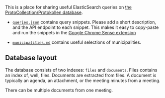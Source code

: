 This is a place for sharing useful ElasticSearch queries on [the ProtoCollection/Protokollen database](http://www.protokollen.net).

 * [`queries.json`](https://github.com/jplusplus/protokollen-queries/blob/master/queries.json) contains query snippets. Please add a short description, and the API endpoint to each snippet. This makes it easy to copy-paste and run the snippets in the [Google Chrome Sense extension](https://chrome.google.com/webstore/detail/sense-beta/lhjgkmllcaadmopgmanpapmpjgmfcfig?utm_source=chrome-app-launcher-info-dialog)

 * [`municipalities.md`](https://github.com/jplusplus/protokollen-queries/blob/master/municipalities.md) contains useful selections of municipalities.

Database layout
---------------

The database consists of two indexes: `files` and `documents`. Files contains an index of, well, files. Documents are extracted from files. A document is typically an agenda, an attachment, or the meeting minutes from a meeting.

There can be multiple documents from one meeting.